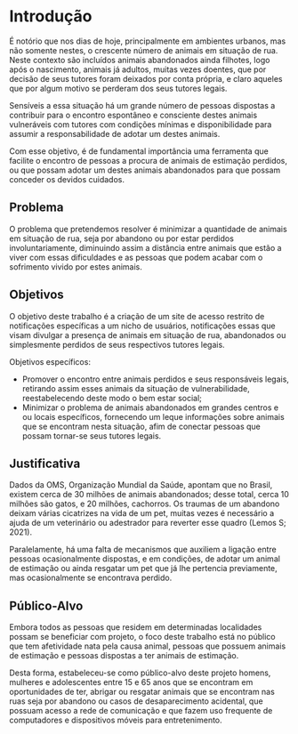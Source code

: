 # Introdução

É notório que nos dias de hoje, principalmente em ambientes urbanos, mas não somente nestes, o crescente número de animais em situação de rua. Neste contexto são incluídos animais abandonados ainda filhotes, logo após o nascimento, animais já adultos, muitas vezes doentes, que por decisão de seus tutores foram deixados por conta própria, e claro aqueles que por algum motivo se perderam dos seus tutores legais.

Sensíveis a essa situação há um grande número de pessoas dispostas a contribuir para o encontro espontâneo e consciente destes animais vulneráveis com tutores com condições mínimas e disponibilidade para assumir a responsabilidade de adotar um destes animais.

Com esse objetivo, é de fundamental importância uma ferramenta que facilite o encontro de pessoas a procura de animais de estimação perdidos, ou que possam adotar um destes animais abandonados para que possam conceder os devidos cuidados.


## Problema
O problema que pretendemos resolver é minimizar a quantidade de animais em situação de rua, seja por abandono ou por estar perdidos involuntariamente, diminuindo assim a distância entre animais que estão a viver com essas dificuldades e as pessoas que podem acabar com o sofrimento vivido por estes animais.



## Objetivos

O objetivo deste trabalho é a criação de um site de acesso restrito de notificações específicas a um nicho de usuários, notificações essas que visam divulgar a presença de animais em situação de rua, abandonados ou simplesmente perdidos de seus respectivos tutores legais.

Objetivos específicos:
* Promover o encontro entre animais perdidos e seus responsáveis legais, retirando assim esses animais da situação de vulnerabilidade, reestabelecendo deste modo o bem estar social;
* Minimizar o problema de animais abandonados em grandes centros e ou locais específicos, fornecendo um leque informações sobre animais que se encontram nesta situação, afim de conectar pessoas que possam tornar-se seus tutores legais. 

## Justificativa

Dados da OMS, Organização Mundial da Saúde, apontam que no Brasil, existem cerca de 30 milhões de animais abandonados; desse total, cerca 10 milhões são gatos, e 20 milhões, cachorros. Os traumas de um abandono deixam várias cicatrizes na vida de um pet, muitas vezes é necessário a ajuda de um veterinário ou adestrador para reverter esse quadro (Lemos S; 2021). 

Paralelamente, há uma falta de mecanismos que auxiliem a ligação entre pessoas ocasionalmente dispostas, e em condições, de adotar um animal de estimação ou ainda resgatar um pet que já lhe pertencia previamente, mas ocasionalmente se encontrava perdido.

## Público-Alvo

Embora todos as pessoas que residem em determinadas localidades possam se beneficiar com projeto, o foco deste trabalho está no público que tem afetividade nata pela causa animal, pessoas que possuem animais de estimação e pessoas dispostas a ter animais de estimação. 

Desta forma, estabeleceu-se como público-alvo deste projeto homens, mulheres e adolescentes entre 15 e 65 anos que se encontram em oportunidades de ter, abrigar ou resgatar animais que se encontram nas ruas seja por abandono ou casos de desaparecimento acidental, que possuam acesso a rede de comunicação e que fazem uso frequente de computadores e dispositivos móveis para entretenimento.
